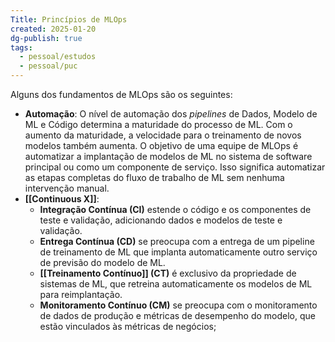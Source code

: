 ```yaml
---
Title: Princípios de MLOps
created: 2025-01-20
dg-publish: true
tags:
  - pessoal/estudos
  - pessoal/puc
---
```

Alguns dos fundamentos de MLOps são os seguintes:
- **Automação**: O nível de automação dos _pipelines_ de Dados, Modelo de ML e Código determina a maturidade do processo de ML. Com o aumento da maturidade, a velocidade para o treinamento de novos modelos também aumenta. O objetivo de uma equipe de MLOps é automatizar a implantação de modelos de ML no sistema de software principal ou como um componente de serviço. Isso significa automatizar as etapas completas do fluxo de trabalho de ML sem nenhuma intervenção manual.
- **[[Continuous X]]**:
	- **Integração Contínua (CI)** estende o código e os componentes de teste e validação, adicionando dados e modelos de teste e validação.
	- **Entrega Contínua (CD)** se preocupa com a entrega de um pipeline de treinamento de ML que implanta automaticamente outro serviço de previsão do modelo de ML.
	- **[[Treinamento Contínuo]] (CT)** é exclusivo da propriedade de sistemas de ML, que retreina automaticamente os modelos de ML para reimplantação.
	- **Monitoramento Contínuo (CM)** se preocupa com o monitoramento de dados de produção e métricas de desempenho do modelo, que estão vinculados às métricas de negócios;